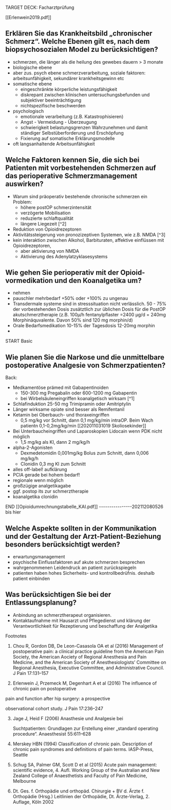 TARGET DECK: Facharztprüfung

[[Erlenwein2019.pdf]]

 

## Erklären Sie das Krankheitsbild „chronischer Schmerz“. Welche Ebenen gilt es, nach dem biopsychosozialen Model zu berücksichtigen?
- schmerzen, die länger als die heilung des gewebes dauern > 3 monate
- biologische ebene
- aber zus. psych ebene schmerzverarbeitung, soziale faktoren: arbeitsunfähigkeit, sekundärer krankheitsgewinn etc 
- somatische ebene
	- eingeschränkte körperliche leistungsfähigkeit
	- diskrepant zwischen klinischen untersuchungsbefunden und subjektiver beeinträchtigung
	- nichtspezifische beschwerden
- psychologisch
	- emotionale verarbeitung (z.B. Katastrophisieren)
	- Angst - Vermeidung - Überzeugung
	- schwierigkeit belastungsgrenzen Wahrzunehmen und damit ständiger Selbstüberforderung und Erschöpfung
	- Fixierung auf somatische Erklärungsmodelle
- oft langsanhaltende Arbeitsunfähigkeit
## Welche Faktoren kennen Sie, die sich bei Patienten mit vorbestehenden Schmerzen auf das perioperative Schmerzmanagement auswirken?
- Warum sind präoperativ bestehende chronische schmerzen ein Problem:
	- höhere postOP schmerzintensität
	- verzögerte Mobilisation
	- reduzierte schlaftqualität
	- längere Liegezeit [^2]
- Reduktion von Opioidrezeptoren
- Aktivitätssteigerung von pronozizeptiven Systemen, wie z.B. NMDA [^3]
- kein interaktion zwischen Alkohol, Barbituraten, affektive einflüssen mit Opioidrezeptoren,
	- aber aktivierung von NMDA
	- Aktivierung des Adenylatzyklasesystems
## Wie gehen Sie perioperativ mit der Opioid- vormedikation und den Koanalgetika um?
- nehmen
- pauschler mehrbedarf +50% oder +100% zu ungenau
- Transdermale systeme sind in stresssituation nicht verlässlich. 50 - 75% der vorbestehenden Dosis zusätztlich zur üblichen Dosis für die PostOP akutschmerztherapie (z.B. 100µ/h fentanylpflaster =2400 µg/d = 240mg Morphinäquvalente. Davon 50% sind 120 mg morphin/d)
- Orale Bedarfsmedikation 10-15% der Tagesdosis 12-20mg morphin
- 
START
Basic
## Wie planen Sie die Narkose und die unmittelbare postoperative Analgesie von Schmerzpatienten?
Back:
- Medkamentöse prämed mit Gabapentinoiden
	-  150-300 mg Pregabalin oder 600-1200 mg Gabapentin
	- bei Wirbelsäuleneingriffen koanalgetisch wirksam [^1]
- Schlafinduktion 25-50 mg Trimipramin oder Amitriptylin
- Länger wirksame opiate sind besser als Remifentanil
- Ketamin bei Oberbauch- und thoraxeingriffen
	- 0,5 mg/kg vor Schnitt, dann 0,1 mg/kg/min intraOP. Beim Wach patientn 0,1-0,2mg/kg/min [[202011031019 Skoliosekinder]]
- Bei Unterbaucheingriffen und Laparoskopien Lidocain wenn PDK nicht möglich
	- 1,5 mg/kg als KI, dann 2 mg/kg/h
- alpha-2-Agonisten
	- Dexmedetomidin 0,001mg/kg Bolus zum Schnitt, dann 0,006 mg/kg/h
	- Clonidin 0,3 mg KI zum Schnitt
- alles off-label! aufklärung
- PCIA gerade bei hohem bedarf!
- regionale wenn möglich
- großzügige analgetikagabe
- ggf. postop its zur schmerztherapie
- koanalgetika clonidin
<!--ID: 1639023355332-->
END
[[Opioidumrechnungstabelle_KAI.pdf]]
----------------202112080526 bis hier
## Welche Aspekte sollten in der Kommunikation und der Gestaltung der Arzt-Patient-Beziehung besonders berücksichtigt werden?
-  erwartungsmanagement
-  psychische Einflussfaktoren auf akute schmerzen besprechen
-  wahrgenommenen Leidendruck an patient zurückspiegeln
-  patienten haben hohes Sicherheits- und kontrollbedrüfnis. deshalb patient einbinden
## Was berücksichtigen Sie bei der Entlassungsplanung?
- Anbindung an schmerztherapeut organisieren.
- Kontaktaufnahme mit Hausarzt und Pflegedienst und klärung der Verantwortlichkeit für Rezeptierung und beschaffung der Analgetika


Footnotes

 

1.  Chou R, Gordon DB, De Leon-Casasola OA et al (2016) Management of postoperative pain: a clinical practice guideline from the American Pain Society, the American Aociety of Regional Anesthesia and Pain Medicine, and the American Society of Anesthesiologists’ Committee on Regional Anesthesia, Executive Committee, and Administrative Council. J Pain 17:131–157
    
2.  Erlenwein J, Przemeck M, Degenhart A et al (2016) The influence of chronic pain on postoperative
    

pain and function after hip surgery: a prospective

observational cohort study. J Pain 17:236–247

3.  Jage J, Heid F (2006) Anasthesie und Analgesie bei
    
    Suchtpatienten: Grundlagen zur Erstellung einer „standard operating procedure“. Anaesthesist 55:611–628
    
4.  Merskey HBN (1994) Classification of chronic pain. Description of chronic pain syndromes and definitions of pain terms. IASP-Press, Seattle
    
5.  Schug SA, Palmer GM, Scott D et al (2015) Acute pain management: scientific evidence, 4. Aufl. Working Group of the Australian and New Zealand College of Anaesthetists and Faculty of Pain Medicine, Melbourne
    
6.  Dt. Ges. f. Orthopädie und orthopäd. Chirurgie + BV d. Ärzte f. Orthopädie (Hrsg.) Leitlinien der Orthopädie, Dt. Ärzte-Verlag, 2. Auflage, Köln 2002